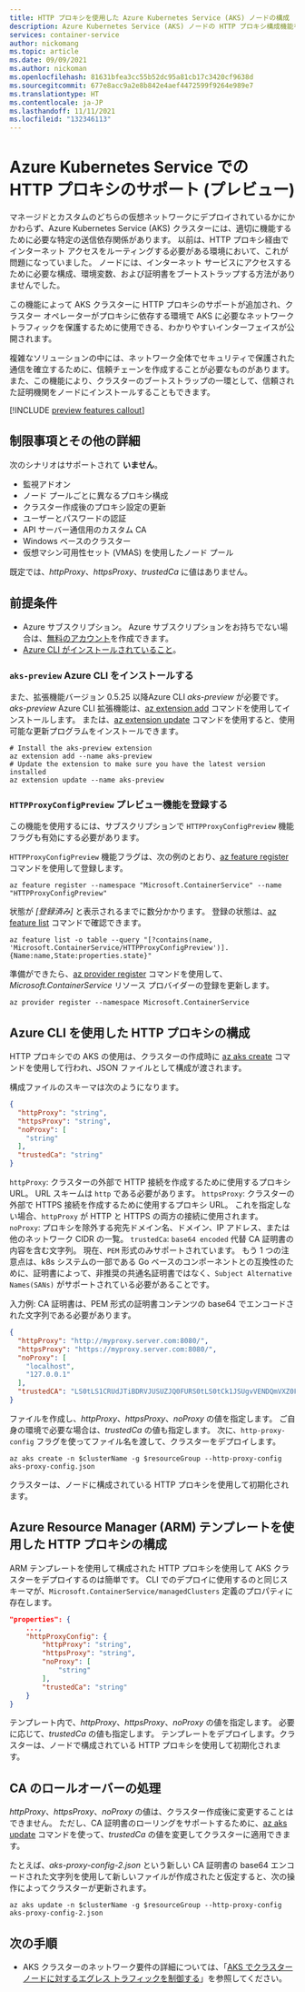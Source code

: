 ```yaml
---
title: HTTP プロキシを使用した Azure Kubernetes Service (AKS) ノードの構成
description: Azure Kubernetes Service (AKS) ノードの HTTP プロキシ構成機能を使用します。
services: container-service
author: nickomang
ms.topic: article
ms.date: 09/09/2021
ms.author: nickoman
ms.openlocfilehash: 81631bfea3cc55b52dc95a81cb17c3420cf9638d
ms.sourcegitcommit: 677e8acc9a2e8b842e4aef4472599f9264e989e7
ms.translationtype: HT
ms.contentlocale: ja-JP
ms.lasthandoff: 11/11/2021
ms.locfileid: "132346113"
---
```

# <a name="http-proxy-support-in-azure-kubernetes-service-preview"></a>Azure Kubernetes Service での HTTP プロキシのサポート (プレビュー)

マネージドとカスタムのどちらの仮想ネットワークにデプロイされているかにかかわらず、Azure Kubernetes Service (AKS) クラスターには、適切に機能するために必要な特定の送信依存関係があります。 以前は、HTTP プロキシ経由でインターネット アクセスをルーティングする必要がある環境において、これが問題になっていました。 ノードには、インターネット サービスにアクセスするために必要な構成、環境変数、および証明書をブートストラップする方法がありませんでした。

この機能によって AKS クラスターに HTTP プロキシのサポートが追加され、クラスター オペレーターがプロキシに依存する環境で AKS に必要なネットワーク トラフィックを保護するために使用できる、わかりやすいインターフェイスが公開されます。

複雑なソリューションの中には、ネットワーク全体でセキュリティで保護された通信を確立するために、信頼チェーンを作成することが必要なものがあります。 また、この機能により、クラスターのブートストラップの一環として、信頼された証明機関をノードにインストールすることもできます。

[!INCLUDE [preview features callout](./includes/preview/preview-callout.md)]

## <a name="limitations-and-other-details"></a>制限事項とその他の詳細

次のシナリオはサポートされて **いません**。
- 監視アドオン
- ノード プールごとに異なるプロキシ構成
- クラスター作成後のプロキシ設定の更新
- ユーザーとパスワードの認証
- API サーバー通信用のカスタム CA
- Windows ベースのクラスター
- 仮想マシン可用性セット (VMAS) を使用したノード プール

既定では、*httpProxy*、*httpsProxy*、*trustedCa* に値はありません。

## <a name="prerequisites"></a>前提条件

* Azure サブスクリプション。 Azure サブスクリプションをお持ちでない場合は、[無料のアカウント](https://azure.microsoft.com/free)を作成できます。
* [Azure CLI がインストールされていること](/cli/azure/install-azure-cli)。

### <a name="install-the-aks-preview-azure-cli"></a>`aks-preview` Azure CLI をインストールする

また、拡張機能バージョン 0.5.25 以降Azure CLI *aks-preview* が必要です。 *aks-preview* Azure CLI 拡張機能は、[az extension add][az-extension-add] コマンドを使用してインストールします。 または、[az extension update][az-extension-update] コマンドを使用すると、使用可能な更新プログラムをインストールできます。

```azurecli-interactive
# Install the aks-preview extension
az extension add --name aks-preview
# Update the extension to make sure you have the latest version installed
az extension update --name aks-preview
```

### <a name="register-the-httpproxyconfigpreview-preview-feature"></a>`HTTPProxyConfigPreview` プレビュー機能を登録する

この機能を使用するには、サブスクリプションで `HTTPProxyConfigPreview` 機能フラグも有効にする必要があります。

`HTTPProxyConfigPreview` 機能フラグは、次の例のとおり、[az feature register][az-feature-register] コマンドを使用して登録します。

```azurecli-interactive
az feature register --namespace "Microsoft.ContainerService" --name "HTTPProxyConfigPreview"
```

状態が *[登録済み]* と表示されるまでに数分かかります。 登録の状態は、[az feature list][az-feature-list] コマンドで確認できます。

```azurecli-interactive
az feature list -o table --query "[?contains(name, 'Microsoft.ContainerService/HTTPProxyConfigPreview')].{Name:name,State:properties.state}"
```

準備ができたら、[az provider register][az-provider-register] コマンドを使用して、*Microsoft.ContainerService* リソース プロバイダーの登録を更新します。

```azurecli-interactive
az provider register --namespace Microsoft.ContainerService
```

## <a name="configuring-an-http-proxy-using-azure-cli"></a>Azure CLI を使用した HTTP プロキシの構成 

HTTP プロキシでの AKS の使用は、クラスターの作成時に [az aks create][az-aks-create] コマンドを使用して行われ、JSON ファイルとして構成が渡されます。

構成ファイルのスキーマは次のようになります。

```json
{
  "httpProxy": "string",
  "httpsProxy": "string",
  "noProxy": [
    "string"
  ],
  "trustedCa": "string"
}
```

`httpProxy`: クラスターの外部で HTTP 接続を作成するために使用するプロキシ URL。 URL スキームは `http` である必要があります。
`httpsProxy`: クラスターの外部で HTTPS 接続を作成するために使用するプロキシ URL。 これを指定しない場合、`httpProxy` が HTTP と HTTPS の両方の接続に使用されます。
`noProxy`: プロキシを除外する宛先ドメイン名、ドメイン、IP アドレス、または他のネットワーク CIDR の一覧。
`trustedCa`: `base64 encoded` 代替 CA 証明書の内容を含む文字列。 現在、`PEM` 形式のみサポートされています。 もう 1 つの注意点は、k8s システムの一部である Go ベースのコンポーネントとの互換性のために、証明書によって、非推奨の共通名証明書ではなく、`Subject Alternative Names(SANs)` がサポートされている必要があることです。

入力例: CA 証明書は、PEM 形式の証明書コンテンツの base64 でエンコードされた文字列である必要があります。

```json
{
  "httpProxy": "http://myproxy.server.com:8080/", 
  "httpsProxy": "https://myproxy.server.com:8080/", 
  "noProxy": [
    "localhost",
    "127.0.0.1"
  ],
  "trustedCA": "LS0tLS1CRUdJTiBDRVJUSUZJQ0FURS0tLS0tCk1JSUgvVENDQmVXZ0F3SUJB...b3Rpbk15RGszaWFyCkYxMFlscWNPbWVYMXVGbUtiZGkvWG9yR2xrQ29NRjNURHg4cm1wOURCaUIvCi0tLS0tRU5EIENFUlRJRklDQVRFLS0tLS0="
}
```

ファイルを作成し、*httpProxy*、*httpsProxy*、*noProxy* の値を指定します。 ご自身の環境で必要な場合は、*trustedCa* の値も指定します。 次に、`http-proxy-config` フラグを使ってファイル名を渡して、クラスターをデプロイします。

```azurecli
az aks create -n $clusterName -g $resourceGroup --http-proxy-config aks-proxy-config.json
```

クラスターは、ノードに構成されている HTTP プロキシを使用して初期化されます。

## <a name="configuring-an-http-proxy-using-azure-resource-manager-arm-templates"></a>Azure Resource Manager (ARM) テンプレートを使用した HTTP プロキシの構成

ARM テンプレートを使用して構成された HTTP プロキシを使用して AKS クラスターをデプロイするのは簡単です。 CLI でのデプロイに使用するのと同じスキーマが、`Microsoft.ContainerService/managedClusters` 定義のプロパティに存在します。

```json
"properties": {
    ...,
    "httpProxyConfig": {
        "httpProxy": "string",
        "httpsProxy": "string",
        "noProxy": [
            "string"
        ],
        "trustedCa": "string"
    }
}
```

テンプレート内で、*httpProxy*、*httpsProxy*、*noProxy* の値を指定します。 必要に応じて、*trustedCa* の値も指定します。 テンプレートをデプロイします。クラスターは、ノードで構成されている HTTP プロキシを使用して初期化されます。

## <a name="handling-ca-rollover"></a>CA のロールオーバーの処理

*httpProxy*、*httpsProxy*、*noProxy* の値は、クラスター作成後に変更することはできません。 ただし、CA 証明書のローリングをサポートするために、[az aks update][az-aks-update] コマンドを使って、*trustedCa* の値を変更してクラスターに適用できます。

たとえば、*aks-proxy-config-2.json* という新しい CA 証明書の base64 エンコードされた文字列を使用して新しいファイルが作成されたと仮定すると、次の操作によってクラスターが更新されます。

```azurecli
az aks update -n $clusterName -g $resourceGroup --http-proxy-config aks-proxy-config-2.json
```

## <a name="next-steps"></a>次の手順
- AKS クラスターのネットワーク要件の詳細については、「[AKS でクラスター ノードに対するエグレス トラフィックを制御する][aks-egress]」を参照してください。


<!-- LINKS - internal -->
[aks-egress]: ./limit-egress-traffic.md
[az-aks-create]: /cli/azure/aks#az_aks_create
[az-aks-update]: /cli/azure/aks#az_aks_update
[az-feature-register]: /cli/azure/feature#az_feature_register
[az-feature-list]: /cli/azure/feature#az_feature_list
[az-provider-register]: /cli/azure/provider#az_provider_register
[az-extension-add]: /cli/azure/extension#az_extension_add
[az-extension-update]: /cli/azure/extension#az-extension-update
